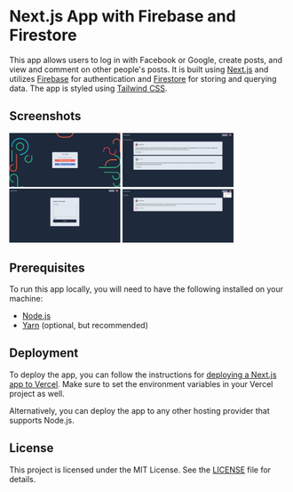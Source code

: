 <h1>Next.js App with Firebase and Firestore</h1>
<p>This app allows users to log in with Facebook or Google, create posts, and view and comment on other people's posts. It is built using <a href="https://nextjs.org/">Next.js</a> and utilizes <a href="https://firebase.google.com/">Firebase</a> for authentication and <a href="https://firebase.google.com/docs/firestore">Firestore</a> for storing and querying data. The app is styled using <a href="https://tailwindcss.com/">Tailwind CSS</a>.</p>
<h2>Screenshots</h2>
<p float="left">
  <img src="./assets/screenshots/login.png" width="200" />
  <img src="./assets/screenshots/home.png" width="200" /> 
  <img src="./assets/screenshots/newPost.png" width="200" />
  <img src="./assets/screenshots/profil.png" width="200" />
</p>
<h2>Prerequisites</h2>
<p>To run this app locally, you will need to have the following installed on your machine:</p>
<ul>
  <li><a href="https://nodejs.org/">Node.js</a></li>
  <li><a href="https://yarnpkg.com/">Yarn</a> (optional, but recommended)</li>
</ul>
<h2>Deployment</h2>

<p>To deploy the app, you can follow the instructions for <a href="https://nextjs.org/docs/deployment">deploying a Next.js app to Vercel</a>. Make sure to set the environment variables in your Vercel project as well.</p>

<p>Alternatively, you can deploy the app to any other hosting provider that supports Node.js.</p>

<h2>License</h2>

<p>This project is licensed under the MIT License. See the <a href="LICENSE">LICENSE</a> file for details.</p>